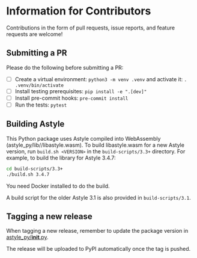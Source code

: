 # Information for Contributors

Contributions in the form of pull requests, issue reports, and feature requests are welcome!

## Submitting a PR

Please do the following before submitting a PR:

- [ ] Create a virtual environment: `python3 -m venv .venv` and activate it: `. .venv/bin/activate`
- [ ] Install testing prerequisites: `pip install -e ".[dev]"`
- [ ] Install pre-commit hooks: `pre-commit install`
- [ ] Run the tests: `pytest`

## Building Astyle

This Python package uses Astyle compiled into WebAssembly (astyle_py/lib/<VERSION>/libastyle.wasm). To build libastyle.wasm for a new Astyle version, run `build.sh <VERSION>` in the `build-scripts/3.3+` directory. For example, to build the library for Astyle 3.4.7:

```bash
cd build-scripts/3.3+
./build.sh 3.4.7
```

You need Docker installed to do the build.

A build script for the older Astyle 3.1 is also provided in `build-scripts/3.1`.

## Tagging a new release

When tagging a new release, remember to update the package version in [astyle_py/__init__.py](astyle_py/__init__.py).

The release will be uploaded to PyPI automatically once the tag is pushed.
